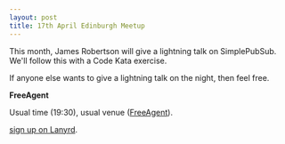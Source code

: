 ```yaml
---
layout: post
title: 17th April Edinburgh Meetup
---
```


This month, James Robertson will give a lightning talk on SimplePubSub. We'll follow this with a Code Kata exercise.

If anyone else wants to give a lightning talk on the night, then feel free.

__FreeAgent__

Usual time (19:30), usual venue ([FreeAgent](http://maps.google.com/maps?q=EH3+8JB&hl=en&ll=55.946797,-3.213351&spn=0.009781,0.024226&client=safari&oe=UTF-8&hnear=Edinburgh+EH3+8JB,+United+Kingdom&t=m&z=16&vpsrc=6)).

[sign up on Lanyrd](http://lanyrd.com/2014/scotrug-edinburgh-april/).
